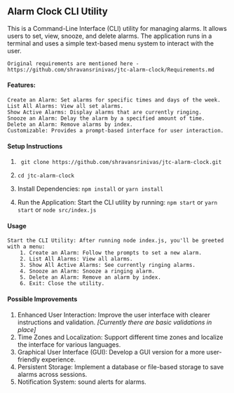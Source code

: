 ## Alarm Clock CLI Utility

This is a Command-Line Interface (CLI) utility for managing alarms. It allows users to set, view, snooze, and delete alarms. The application runs in a terminal and uses a simple text-based menu system to interact with the user.

    Original requirements are mentioned here - https://github.com/shravansrinivas/jtc-alarm-clock/Requirements.md

#### Features:

    Create an Alarm: Set alarms for specific times and days of the week.
    List All Alarms: View all set alarms.
    Show Active Alarms: Display alarms that are currently ringing.
    Snooze an Alarm: Delay the alarm by a specified amount of time.
    Delete an Alarm: Remove alarms by index.
    Customizable: Provides a prompt-based interface for user interaction.

#### Setup Instructions
1. ``` git clone https://github.com/shravansrinivas/jtc-alarm-clock.git```
2. ``` cd jtc-alarm-clock ```

3. Install Dependencies:
    ```npm install``` or ```yarn install```

4. Run the Application:
Start the CLI utility by running:
    ```npm start``` or ```yarn start``` or ```node src/index.js```

#### Usage

    Start the CLI Utility: After running node index.js, you'll be greeted with a menu:
        1. Create an Alarm: Follow the prompts to set a new alarm.
        2. List All Alarms: View all alarms.
        3. Show All Active Alarms: See currently ringing alarms.
        4. Snooze an Alarm: Snooze a ringing alarm.
        5. Delete an Alarm: Remove an alarm by index.
        6. Exit: Close the utility.

#### Possible Improvements
   1. Enhanced User Interaction: Improve the user interface with clearer instructions and validation. *[Currently there are basic validations in place]*
   2. Time Zones and Localization: Support different time zones and localize the interface for various languages.
   3.  Graphical User Interface (GUI): Develop a GUI version for a more user-friendly experience.
   4.  Persistent Storage: Implement a database or file-based storage to save alarms across sessions.
   5. Notification System: sound alerts for alarms.

